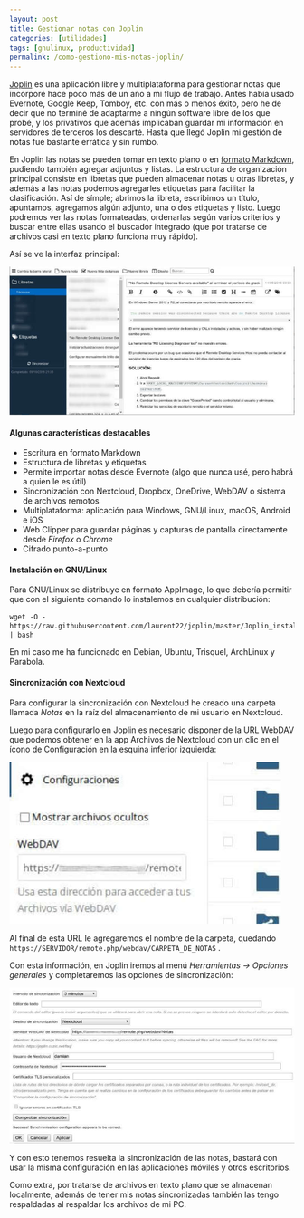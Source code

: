 ```yaml
---
layout: post
title: Gestionar notas con Joplin
categories: [utilidades]
tags: [gnulinux, productividad]
permalink: /como-gestiono-mis-notas-joplin/
---
```


[Joplin](https://joplin.cozic.net/)  es una aplicación libre y multiplataforma para gestionar notas que  incorporé hace poco más de un año a mi flujo de trabajo. Antes había  usado Evernote, Google Keep, Tomboy, etc. con más o menos éxito, pero he  de decir que no terminé de adaptarme a ningún software libre de los que  probé, y los privativos que además implicaban guardar mi información en  servidores de terceros los descarté. Hasta que llegó Joplin mi gestión  de notas fue bastante errática y sin rumbo.

En Joplin las notas se pueden tomar en texto plano o en [formato Markdown](https://en.wikipedia.org/wiki/Markdown),  pudiendo también agregar adjuntos y listas. La estructura de  organización principal consiste en libretas que pueden almacenar notas u  otras libretas, y además a las notas podemos agregarles etiquetas para  facilitar la clasificación. Así de símple; abrimos la libreta,  escribimos un título, apuntamos, agregamos algún adjunto, una o dos  etiquetas y listo. Luego podremos ver las notas formateadas, ordenarlas  según varios criterios y buscar entre ellas usando el buscador integrado  (que por tratarse de archivos casi en texto plano funciona muy rápido).

Así se ve la interfaz principal:

![Joplin](assets/joplin_interfaz_principal.jpg)

#### Algunas características destacables

- Escritura en formato Markdown
- Estructura de libretas y etiquetas
- Permite importar notas desde Evernote (algo que nunca usé, pero habrá a quien le es útil)
- Sincronización con Nextcloud, Dropbox, OneDrive, WebDAV o sistema de archivos remotos
- Multiplataforma: aplicación para Windows, GNU/Linux, macOS, Android e iOS
- Web Clipper para guardar páginas y capturas de pantalla directamente desde *Firefox* o *Chrome*
- Cifrado punto-a-punto

#### Instalación en GNU/Linux

Para  GNU/Linux se distribuye en formato AppImage, lo que debería permitir  que con el siguiente comando lo instalemos en cualquier distribución:

```
wget -O -https://raw.githubusercontent.com/laurent22/joplin/master/Joplin_install_and_update.sh | bash
```

En mi caso me ha funcionado en Debian, Ubuntu, Trisquel, ArchLinux y Parabola.

#### Sincronización con Nextcloud

Para configurar la sincronización con Nextcloud he creado una carpeta llamada *Notas* en la raíz del almacenamiento de mi usuario en Nextcloud.

Luego  para configurarlo en Joplin es necesario disponer de la URL WebDAV que  podemos obtener en la app Archivos de Nextcloud con un clic en el ícono  de Configuración en la esquina inferior izquierda:

![Joplin](assets/joplin_sync_nextcloud.jpg)

 Al final de esta URL le agregaremos el nombre de la carpeta, quedando `https://SERVIDOR/remote.php/webdav/CARPETA_DE_NOTAS` .

Con esta información, en Joplin iremos al menú *Herramientas -> Opciones generales* y completaremos las opciones de sincronización:

![Joplin](assets/joplin_sync_config.jpg)

Y  con esto tenemos resuelta la sincronización de las notas, bastará con  usar la misma configuración en las aplicaciones móviles y otros  escritorios.

Como extra, por tratarse de archivos en texto plano que se almacenan localmente, además de tener mis notas sincronizadas también las tengo respaldadas al respaldar los archivos de mi PC.

